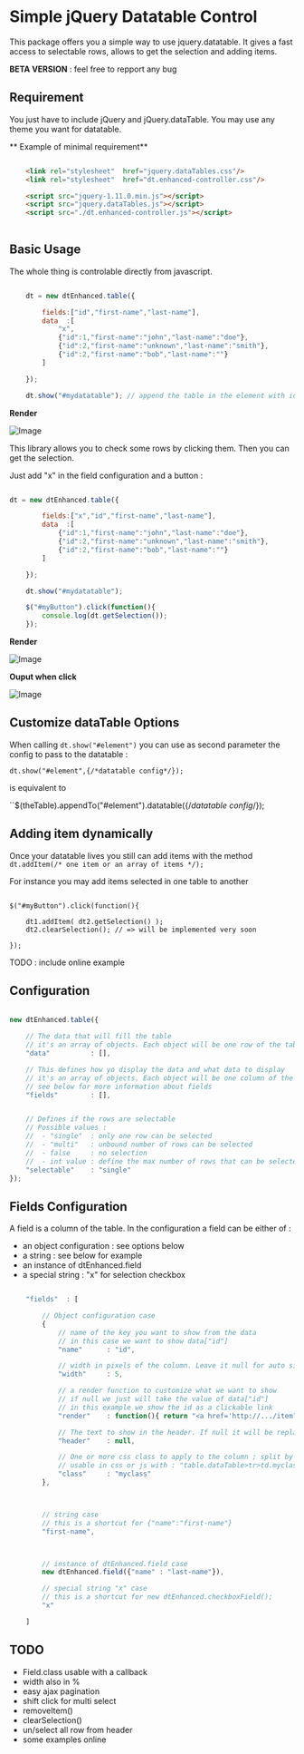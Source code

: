 Simple jQuery Datatable Control
===============================

This package offers you a simple way to use jquery.datatable. 
It gives a fast access to selectable rows, allows to get the selection and adding items.

**BETA VERSION** : feel free to repport any bug

Requirement
-----------

You just have to include jQuery and jQuery.dataTable. 
You may use any theme you want for datatable.

** Example of minimal requirement**

```html

    <link rel="stylesheet"  href="jquery.dataTables.css"/>
    <link rel="stylesheet"  href="dt.enhanced-controller.css"/>

    <script src="jquery-1.11.0.min.js"></script>
    <script src="jquery.dataTables.js"></script>
    <script src="./dt.enhanced-controller.js"></script>
    
```

Basic Usage
-----------

The whole thing is controlable directly from javascript.


```javascript

    dt = new dtEnhanced.table({

        fields:["id","first-name","last-name"],
        data  :[
            "x",
            {"id":1,"first-name":"john","last-name":"doe"},
            {"id":2,"first-name":"unknown","last-name":"smith"},
            {"id":2,"first-name":"bob","last-name":""}
        ] 

    });

    dt.show("#mydatatable"); // append the table in the element with id "mydatatable"

```

**Render** 

![Image](../blob/master/screens/readme-fig1.png?raw=true)

This library allows you to check some rows by clicking them. Then you can get the selection.

Just add "x" in the field configuration and a button : 

```javascript

dt = new dtEnhanced.table({

        fields:["x","id","first-name","last-name"],
        data  :[
            {"id":1,"first-name":"john","last-name":"doe"},
            {"id":2,"first-name":"unknown","last-name":"smith"},
            {"id":2,"first-name":"bob","last-name":""}
        ] 

    });

    dt.show("#mydatatable");

    $("#myButton").click(function(){
        console.log(dt.getSelection());    
    });

```

**Render** 

![Image](../blob/master/screens/readme-fig2.png?raw=true)


**Ouput when click** 

![Image](../blob/master/screens/readme-fig3.png?raw=true)



Customize dataTable Options
---------------------------

When calling ``dt.show("#element")`` you can use as second parameter the config to pass to the datatable :

``dt.show("#element",{/*datatable config*/});``

is equivalent to 

``$(theTable).appendTo("#element").datatable({/*datatable config*/});


Adding item dynamically
-----------------------

Once your datatable lives you still can add items with the method ``dt.addItem(/* one item or an array of items */);``

For instance you may add items selected in one table to another

```

$("#myButton").click(function(){
    
    dt1.addItem( dt2.getSelection() );
    dt2.clearSelection(); // => will be implemented very soon 

});

```

TODO : include online example


Configuration
-------------

```javascript

new dtEnhanced.table({
    
    // The data that will fill the table
    // it's an array of objects. Each object will be one row of the table
    "data"          : [],

    // This defines how yo display the data and what data to display
    // it's an array of objects. Each object will be one column of the table
    // see below for more information about fields
    "fields"        : [],


    // Defines if the rows are selectable
    // Possible values :
    //  - "single"  : only one row can be selected
    //  - "multi"   : unbound number of rows can be selected
    //  - false     : no selection
    //  - int value : define the max number of rows that can be selected
    "selectable"    : "single"
});

```


Fields Configuration
--------------------

A field is a column of the table. In the configuration a field can be either of :

* an object configuration : see options below
* a string : see below for example
* an instance of dtEnhanced.field
* a special string : "x" for selection checkbox


```javascript

    "fields"  : [

        // Object configuration case
        {
            // name of the key you want to show from the data
            // in this case we want to show data["id"]
            "name"      : "id",

            // width in pixels of the column. Leave it null for auto sizing
            "width"     : 5,

            // a render function to customize what we want to show
            // if null we just will take the value of data["id"]
            // in this example we show the id as a clickable link
            "render"    : function(){ return "<a href='http://.../item?id=" + value + "'>" + value + "</a> "; },

            // The text to show in the header. If null it will be replaced by the value of "name"
            "header"    : null,

            // One or more css class to apply to the column ; split by spaces
            // usable in css or js with : "table.dataTable>tr>td.myclass"
            "class"     : "myclass"
        },



        // string case
        // this is a shortcut for {"name":"first-name"}
        "first-name", 



        // instance of dtEnhanced.field case
        new dtEnhanced.field({"name" : "last-name"}),

        // special string "x" case
        // this is a shortcut for new dtEnhanced.checkboxField();
        "x"

    ]

```



TODO
-------

* Field.class usable with a callback
* width also in %
* easy ajax pagination
* shift click for multi select
* removeItem()
* clearSelection()
* un/select all row from header
* some examples online 